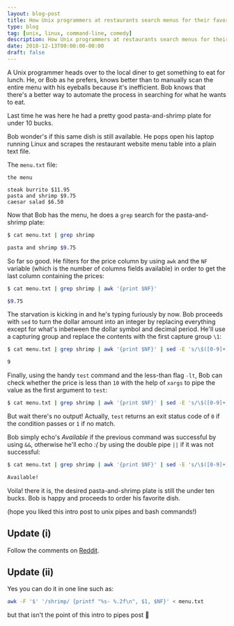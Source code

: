 ```yaml
---
layout: blog-post
title: How Unix programmers at restaurants search menus for their favorite plate
type: blog
tag: [unix, linux, command-line, comedy]
description: How Unix programmers at restaurants search menus for their favorite plate.
date: 2018-12-13T00:00:00-00:00
draft: false
---
```


A Unix programmer heads over to the local diner to get something to eat for lunch. He, or Bob as he prefers, knows better than to manually scan the entire menu with his eyeballs because it's inefficient. Bob knows that there's a better way to automate the process in searching for what he wants to eat.

Last time he was here he had a pretty good pasta-and-shrimp plate for under 10 bucks.

Bob wonder's if this same dish is still available. He pops open his laptop running Linux and scrapes the restaurant website menu table into a plain text file.

The `menu.txt` file:

```text
the menu

steak burrito $11.95
pasta and shrimp $9.75
caesar salad $6.50
```

Now that Bob has the menu, he does a `grep` search for the pasta-and-shrimp plate:

```bash
$ cat menu.txt | grep shrimp

pasta and shrimp $9.75
```

So far so good. He filters for the price column by using `awk` and the `NF` variable (which is the number of columns fields available) in order to get the last column containing the prices:

```bash
$ cat menu.txt | grep shrimp | awk '{print $NF}'

$9.75
```

The starvation is kicking in and he's typing furiously by now. Bob proceeds with `sed` to turn the dollar amount into an integer by replacing everything except for what's inbetween the dollar symbol and decimal period. He'll use a capturing group and replace the contents with the first capture group `\1`:

```bash
$ cat menu.txt | grep shrimp | awk '{print $NF}' | sed -E 's/\$([0-9]+)\..*/\1/g'

9
```

Finally, using the handy `test` command and the less-than flag `-lt`, Bob can check whether the price is less than `10` with the help of `xargs` to pipe the value as the first argument to `test`:

```bash
$ cat menu.txt | grep shrimp | awk '{print $NF}' | sed -E 's/\$([0-9]+)\..*/\1/g' | xargs -I {} test {} -lt 10

```

But wait there's no output! Actually, `test` returns an exit status code of `0` if the condition passes or `1` if no match.

Bob simply echo's *Available* if the previous command was successful by using `&&`, otherwise he'll echo *:(* by using the double pipe `||` if it was not successful:

```bash
$ cat menu.txt | grep shrimp | awk '{print $NF}' | sed -E 's/\$([0-9]+)\..*/\1/g' | xargs -I {} test {} -lt 10 && echo 'Available!' || echo ':('

Available!
```

Voila! there it is, the desired pasta-and-shrimp plate is still the under ten bucks. Bob is happy and proceeds to order his favorite dish.

(hope you liked this intro post to unix pipes and bash commands!)

## Update (i)

Follow the comments on [Reddit](https://www.reddit.com/r/programming/comments/a5sg9k/how_unix_programmers_at_restaurants_search_menus/).

## Update (ii)

Yes you can do it in one line such as:

```bash
awk -F '$' '/shrimp/ {printf "%s- %.2f\n", $1, $NF}' < menu.txt
```

but that isn't the point of this intro to pipes post 🙂
